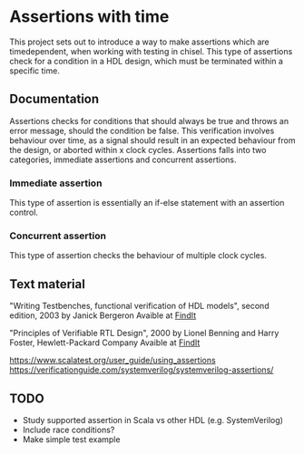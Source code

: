 # Assertions with time
This project sets out to introduce a way to make assertions which are timedependent, when working with testing in chisel. This type of assertions check for a condition in a HDL design, which must be terminated within a specific time.

## Documentation
Assertions checks for conditions that should always be true and throws an error message, should the condition be false. This verification involves behaviour over time, as a signal should result in an expected behaviour from the design, or aborted within x clock cycles.
Assertions falls into two categories, immediate assertions and concurrent assertions.

### Immediate assertion
This type of assertion is essentially an if-else statement with an assertion control.

### Concurrent assertion
This type of assertion checks the behaviour of multiple clock cycles. 

## Text material
"Writing Testbenches, functional verification of HDL models", second edition, 2003
by Janick Bergeron
Avaible at [FindIt](https://findit.dtu.dk/en/catalog/2441606068)

"Principles of Verifiable RTL Design", 2000
by Lionel Benning and Harry Foster, Hewlett-Packard Company
Avaible at [FindIt](https://findit.dtu.dk/en/catalog/2441585758)

https://www.scalatest.org/user_guide/using_assertions
https://verificationguide.com/systemverilog/systemverilog-assertions/ 

## TODO
- Study supported assertion in Scala vs other HDL (e.g. SystemVerilog)
- Include race conditions?
- Make simple test example
